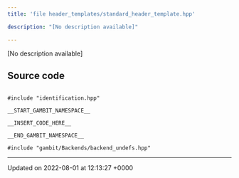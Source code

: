 ```yaml
---
title: 'file header_templates/standard_header_template.hpp'

description: "[No description available]"

---
```







[No description available]




## Source code

```

#include "identification.hpp"

__START_GAMBIT_NAMESPACE__

__INSERT_CODE_HERE__

__END_GAMBIT_NAMESPACE__

#include "gambit/Backends/backend_undefs.hpp"
```


-------------------------------

Updated on 2022-08-01 at 12:13:27 +0000
